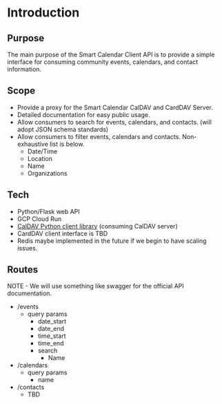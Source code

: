 # Introduction
## Purpose
The main purpose of the Smart Calendar Client API is to provide a simple interface for consuming community events, calendars, and contact information.
## Scope
* Provide a proxy for the Smart Calendar CalDAV and CardDAV Server.
* Detailed documentation for easy public usage.
* Allow consumers to search for events, calendars, and contacts. (will adopt JSON schema standards)
* Allow consumers to filter events, calendars and contacts. Non-exhaustive list is below.
  * Date/Time
  * Location
  * Name
  * Organizations

## Tech
* Python/Flask web API
* GCP Cloud Run
* [CalDAV Python client library](https://github.com/python-caldav/caldav) (consuming CalDAV server)
* CardDAV client interface is TBD
* Redis maybe implemented in the future if we begin to have scaling issues.

## Routes
NOTE - We will use something like swagger for the official API documentation.
* /events
  * query params
    * date_start
    * date_end
    * time_start
    * time_end
    * search
      * Name
* /calendars
  * query params
    * name
* /contacts
  * TBD